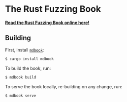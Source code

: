 # The Rust Fuzzing Book

[**Read the Rust Fuzzing Book online here!**](https://rust-fuzz.github.io/book/)

## Building

First, install [`mdbook`](https://github.com/rust-lang/mdBook):

```sh
$ cargo install mdbook
```

To build the book, run:

```sh
$ mdbook build
```

To serve the book locally, re-building on any change, run:

```sh
$ mdbook serve
```
